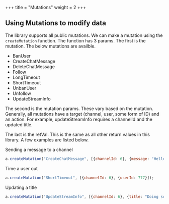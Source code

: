 +++
title = "Mutations"
weight = 2
+++

## Using Mutations to modify data

The library supports all public mutations. We can make a mutation using the `createMutation` function. The function has 3 params. The first is the mutation. The below mutations are availble.

- BanUser
- CreateChatMessage
- DeleteChatMessage
- Follow
- LongTimeout
- ShortTimeout
- UnbanUser
- Unfollow
- UpdateStreamInfo

The second is the mutation params. These vary based on the mutation. Generally, all mutations have a target (channel, user, some form of ID) and an action. For example, updateStreamInfo requires a channelId and the updated title.

The last is the retVal. This is the same as all other return values in this library. A few examples are listed below.

Sending a message to a channel
```js
a.createMutation("CreateChatMessage", [{channelId: 6}, {message: "Hello World!"}])
```

Time a user out
```js
a.createMutation("ShortTimeout", [{channelId: 6}, {userId: 777}]);
```

Updating a title
```js
a.createMutation("UpdateStreamInfo", [{channelId: 6}, {title: "Doing something cool, watch me :)"}]);
```